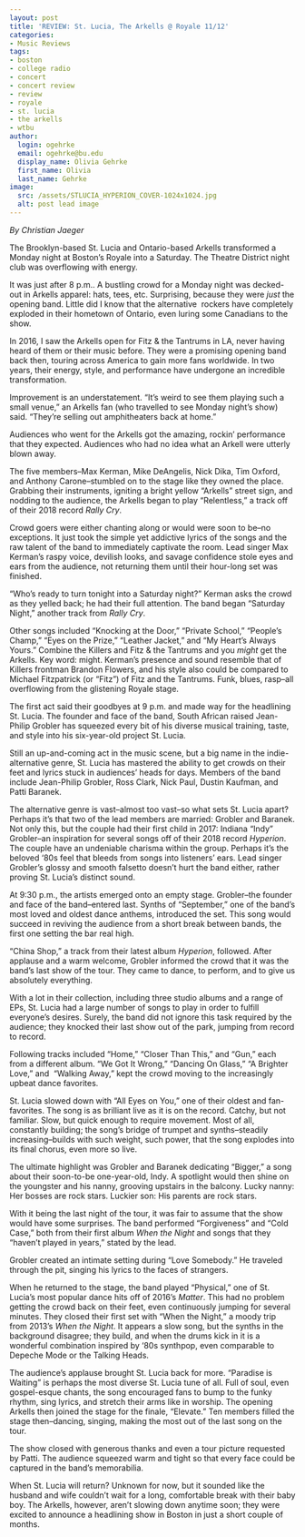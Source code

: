 ```yaml
---
layout: post
title: 'REVIEW: St. Lucia, The Arkells @ Royale 11/12'
categories:
- Music Reviews
tags:
- boston
- college radio
- concert
- concert review
- review
- royale
- st. lucia
- the arkells
- wtbu
author:
  login: ogehrke
  email: ogehrke@bu.edu
  display_name: Olivia Gehrke
  first_name: Olivia
  last_name: Gehrke
image:
  src: /assets/STLUCIA_HYPERION_COVER-1024x1024.jpg
  alt: post lead image
---
```


_By Christian Jaeger_

The Brooklyn-based St. Lucia and Ontario-based Arkells transformed a Monday night at Boston’s Royale into a Saturday. The Theatre District night club was overflowing with energy.

It was just after 8 p.m.. A bustling crowd for a Monday night was decked-out in Arkells apparel: hats, tees, etc. Surprising, because they were _just_ the opening band. Little did I know that the alternative  rockers have completely exploded in their hometown of Ontario, even luring some Canadians to the show.

In 2016, I saw the Arkells open for Fitz & the Tantrums in LA, never having heard of them or their music before. They were a promising opening band back then, touring across America to gain more fans worldwide. In two years, their energy, style, and performance have undergone an incredible transformation.

Improvement is an understatement. “It’s weird to see them playing such a small venue,” an Arkells fan (who travelled to see Monday night’s show) said. “They’re selling out amphitheaters back at home.”

Audiences who went for the Arkells got the amazing, rockin’ performance that they expected. Audiences who had no idea what an Arkell were utterly blown away.

The five members–Max Kerman, Mike DeAngelis, Nick Dika, Tim Oxford, and Anthony Carone–stumbled on to the stage like they owned the place. Grabbing their instruments, igniting a bright yellow “Arkells” street sign, and nodding to the audience, the Arkells began to play “Relentless,” a track off of their 2018 record _Rally Cry_.

Crowd goers were either chanting along or would were soon to be–no exceptions. It just took the simple yet addictive lyrics of the songs and the raw talent of the band to immediately captivate the room. Lead singer Max Kerman’s raspy voice, devilish looks, and savage confidence stole eyes and ears from the audience, not returning them until their hour-long set was finished.

“Who’s ready to turn tonight into a Saturday night?” Kerman asks the crowd as they yelled back; he had their full attention. The band began “Saturday Night,” another track from _Rally Cry_.

Other songs included “Knocking at the Door,” “Private School,” “People’s Champ,” “Eyes on the Prize,” “Leather Jacket,” and “My Heart’s Always Yours.” Combine the Killers and Fitz & the Tantrums and you _might_ get the Arkells. Key word: might. Kerman’s presence and sound resemble that of Killers frontman Brandon Flowers, and his style also could be compared to Michael Fitzpatrick (or “Fitz”) of Fitz and the Tantrums. Funk, blues, rasp–all overflowing from the glistening Royale stage.

The first act said their goodbyes at 9 p.m. and made way for the headlining St. Lucia. The founder and face of the band, South African raised Jean-Philip Grobler has squeezed every bit of his diverse musical training, taste, and style into his six-year-old project St. Lucia.

Still an up-and-coming act in the music scene, but a big name in the indie-alternative genre, St. Lucia has mastered the ability to get crowds on their feet and lyrics stuck in audiences’ heads for days. Members of the band include Jean-Philip Grobler, Ross Clark, Nick Paul, Dustin Kaufman, and Patti Baranek.

The alternative genre is vast–almost too vast–so what sets St. Lucia apart? Perhaps it’s that two of the lead members are married: Grobler and Baranek. Not only this, but the couple had their first child in 2017: Indiana “Indy” Grobler–an inspiration for several songs off of their 2018 record _Hyperion_. The couple have an undeniable charisma within the group. Perhaps it’s the beloved ‘80s feel that bleeds from songs into listeners’ ears. Lead singer Grobler’s glossy and smooth falsetto doesn’t hurt the band either, rather proving St. Lucia’s distinct sound.

At 9:30 p.m., the artists emerged onto an empty stage. Grobler–the founder and face of the band–entered last. Synths of “September,” one of the band’s most loved and oldest dance anthems, introduced the set. This song would succeed in reviving the audience from a short break between bands, the first one setting the bar real high.

“China Shop,” a track from their latest album _Hyperion_, followed. After applause and a warm welcome, Grobler informed the crowd that it was the band’s last show of the tour. They came to dance, to perform, and to give us absolutely everything.

With a lot in their collection, including three studio albums and a range of EPs, St. Lucia had a large number of songs to play in order to fulfill everyone’s desires. Surely, the band did not ignore this task required by the audience; they knocked their last show out of the park, jumping from record to record.

Following tracks included “Home,” “Closer Than This,” and “Gun,” each from a different album. “We Got It Wrong,” “Dancing On Glass,” “A Brighter Love,” and  “Walking Away,” kept the crowd moving to the increasingly upbeat dance favorites.

St. Lucia slowed down with “All Eyes on You,” one of their oldest and fan-favorites. The song is as brilliant live as it is on the record. Catchy, but not familiar. Slow, but quick enough to require movement. Most of all, constantly building; the song’s bridge of trumpet and synths–steadily increasing–builds with such weight, such power, that the song explodes into its final chorus, even more so live.

The ultimate highlight was Grobler and Baranek dedicating “Bigger,” a song about their soon-to-be one-year-old, Indy. A spotlight would then shine on the youngster and his nanny, grooving upstairs in the balcony. Lucky nanny: Her bosses are rock stars. Luckier son: His parents are rock stars.

With it being the last night of the tour, it was fair to assume that the show would have some surprises. The band performed “Forgiveness” and “Cold Case,” both from their first album _When the Night_ and songs that they “haven’t played in years,” stated by the lead.

Grobler created an intimate setting during “Love Somebody.” He traveled through the pit, singing his lyrics to the faces of strangers.

When he returned to the stage, the band played “Physical,” one of St. Lucia’s most popular dance hits off of 2016’s _Matter_. This had no problem getting the crowd back on their feet, even continuously jumping for several minutes. They closed their first set with “When the Night,” a moody trip from 2013’s _When the Night_. It appears a slow song, but the synths in the background disagree; they build, and when the drums kick in it is a wonderful combination inspired by ‘80s synthpop, even comparable to Depeche Mode or the Talking Heads.

The audience’s applause brought St. Lucia back for more. “Paradise is Waiting” is perhaps the most diverse St. Lucia tune of all. Full of soul, even gospel-esque chants, the song encouraged fans to bump to the funky rhythm, sing lyrics, and stretch their arms like in worship. The opening Arkells then joined the stage for the finale, “Elevate.” Ten members filled the stage then–dancing, singing, making the most out of the last song on the tour.

The show closed with generous thanks and even a tour picture requested by Patti. The audience squeezed warm and tight so that every face could be captured in the band’s memorabilia.

When St. Lucia will return? Unknown for now, but it sounded like the husband and wife couldn’t wait for a long, comfortable break with their baby boy. The Arkells, however, aren’t slowing down anytime soon; they were excited to announce a headlining show in Boston in just a short couple of months.